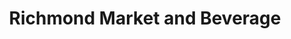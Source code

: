 ---
title: "Richmond Market and Beverage"
url: /richmond/richmond-market-and-beverage/
shop: Supermarkt
---
